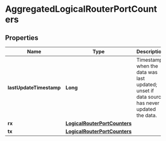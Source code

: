 # AggregatedLogicalRouterPortCounters

## Properties
Name | Type | Description | Notes
------------ | ------------- | ------------- | -------------
**lastUpdateTimestamp** | **Long** | Timestamp when the data was last updated; unset if data source has never updated the data. |  [optional]
**rx** | [**LogicalRouterPortCounters**](LogicalRouterPortCounters.md) |  |  [optional]
**tx** | [**LogicalRouterPortCounters**](LogicalRouterPortCounters.md) |  |  [optional]
